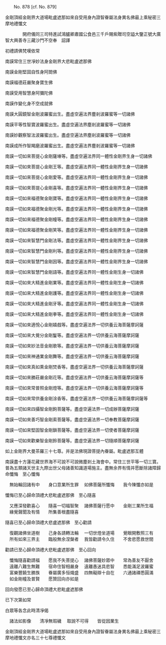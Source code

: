 ﻿　　No. 878 [cf. No. 879]

金剛頂經金剛界大道場毗盧遮那如來自受用身內證智眷屬法身異名佛最上乘秘密三摩地禮懺文

　　　　開府儀同三司特進試鴻臚卿肅國公食邑三千戶賜紫贈司空謚大鑒正號大廣智大興善寺三藏沙門不空奉　詔譯


初禮請佛梵嘆依常

南謨常住三世凈妙法身金剛界大悲毗盧遮那佛

南謨金剛堅固自性身阿閦佛

南謨福德莊嚴聚身寶生佛

南謨受用智慧身阿彌陀佛

南謨作變化身不空成就佛

南謨大圓鏡智金剛波羅蜜出生。盡虛空遍法界塵剎波羅蜜等一切諸佛

南謨平等性智寶波羅蜜出生。盡虛空遍法界塵剎波羅蜜等一切諸佛

南謨妙觀察智法波羅蜜出生。盡虛空遍法界塵剎波羅蜜等一切諸佛

南謨成所作智羯磨波羅蜜出生。盡虛空遍法界塵剎波羅蜜等一切諸佛

南謨一切如來菩提心金剛薩埵等。盡虛空遍法界同一體性金剛界生身一切諸佛

南謨一切如來菩提心金剛王等。盡虛空遍法界同一體性金剛界生身一切諸佛

南謨一切如來菩提心金剛愛等。盡虛空遍法界同一體性金剛界生身一切諸佛

南謨一切如來菩提心金剛喜等。盡虛空遍法界同一體性金剛界生身一切諸佛

南謨一切如來福德聚金剛寶等。盡虛空遍法界同一體性金剛界生身一切諸佛

南謨一切如來福德聚金剛光等。盡虛空遍法界同一體性金剛界生身一切諸佛

南謨一切如來福德聚金剛幢等。盡虛空遍法界同一體性金剛界生身一切諸佛

南謨一切如來福德聚金剛笑等。盡虛空遍法界同一體性金剛界生身一切諸佛

南謨一切如來智慧門金剛法等。盡虛空遍法界同一體性金剛界生身一切諸佛

南謨一切如來智慧門金剛利等。盡虛空遍法界同一體性金剛界生身一切諸佛

南謨一切如來智慧門金剛因等。盡虛空遍法界同一體性金剛界生身一切諸佛

南謨一切如來智慧門金剛語等。盡虛空遍法界同一體性金剛生身一切諸佛

南謨一切如來大精進金剛業等。盡虛空遍法界同一體性金剛生身一切諸佛

南謨一切如來大精進金剛護等。盡虛空遍法界同一體性金剛生身一切諸佛

南謨一切如來大精進金剛牙等。盡虛空遍法界同一體性金剛生身一切諸佛

南謨一切如來大精進金剛拳等。盡虛空遍法界同一體性金剛生身一切諸佛

南謨一切如來適悅心金剛嬉戲等。盡虛空遍法界一切供養云海菩薩摩訶薩

南謨一切如來大覺分金剛鬘等。盡虛空遍法界一切供養云海菩薩摩訶薩

南謨一切如來妙法音金剛歌等。盡虛空遍法界一切供養云海菩薩摩訶薩

南謨一切如來神通業金剛舞等。盡虛空遍法界一切供養云海菩薩摩訶薩

南謨一切如來真如熏金剛焚香等。盡虛空遍法界一切供養云海菩薩摩訶薩

南謨一切如來勝莊嚴金剛花等。盡虛空遍法界一切供養云海菩薩摩訶薩等

南謨一切如來常普照金剛燈等。盡虛空遍法界一切供養云海菩薩摩訶薩等

南謨一切如來常供養金剛涂香等。盡虛空遍法界一切供養云海菩薩摩訶薩等

南謨一切如來四攝智金剛鉤菩薩等。盡虛空遍法界一切成辦菩薩摩訶薩

南謨一切如來善巧智金剛索菩薩等。盡虛空遍法界一切奉教菩薩摩訶薩

南謨一切如來堅固智金剛鎖菩薩等。盡虛空遍法界一切使者菩薩摩訶薩

南謨一切如來歡樂智金剛鈴菩薩等。盡虛空遍法界一切隨順菩薩摩訶薩

如上金剛界大曼茶羅三十七尊。并是法佛現證菩提內眷屬。毗盧遮那互體

南謨盡十方蓮花藏世界海不可說不可說微塵剎土海會中。常住三世平等一切三寶。普為五類諸天世主九際出世父母諸善知識道場施主。盡無余界有情并愿斷除諸障歸命懺悔　至心懺悔

　無始輪回諸有中　　身口意業所生罪
　如佛菩薩所懺悔　　我今陳懺亦如是　

懺悔已至心歸命頂禮大悲毗盧遮那佛　至心隨喜

　又應深發歡喜心　　隨喜一切福智聚
　諸佛菩薩行愿中　　金剛三業所生福
　緣覺聲聞及有情　　所集善根盡隨喜　

隨喜已至心歸命頂禮大悲盧遮那佛　至心勸請

　復觀諸佛坐道樹　　己身各請轉法輪
　一切世燈坐道場　　覺眼開敷照三有
　所有如來三界主　　臨般無余涅槃者
　我皆勸請令久住　　不舍悲愿救世間　

勸請已至心歸命頂禮大悲毗盧遮那佛　至心回向

　懺悔隨喜勸請福　　愿我不失菩提心
　諸佛菩薩妙眾中　　常為善友不厭舍
　遠離八難生無難　　宿命住智相嚴身
　遠離愚迷具悲智　　悉能滿足波羅蜜
　富樂豐饒生勝族　　眷屬廣多恒熾盛
　四無礙辯十自在　　六通諸禪悉圓滿
　如金剛幢及普賢　　愿贊回向亦如是　

回向發愿已至心歸命頂禮大悲毗盧遮那佛

已下次第如常

白眾等各念此時清凈偈

　諸法如影像　　清凈無瑕穢
　取說不可得　　皆從因業生　

金剛頂經金剛界大道場毗盧遮那如來自受用身內證智眷屬法身異名佛最上乘秘密三摩地禮懺文亦名三十七尊禮懺文
